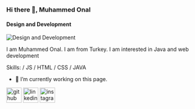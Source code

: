 ### Hi there 👋, Muhammed Onal
#### Design and Development
![Design and Development](https://www.michaelpage.com.ph/sites/michaelpage.com.ph/files/2022-06/Software%20Developer.jpg)

I am Muhammed Onal. I am from Turkey. I am interested in Java and web development

Skills: / JS / HTML / CSS / JAVA

- 🔭 I’m currently working on this page. 


[<img src='https://cdn.jsdelivr.net/npm/simple-icons@3.0.1/icons/github.svg' alt='github' height='40'>](https://github.com/muhammed0nal)  [<img src='https://cdn.jsdelivr.net/npm/simple-icons@3.0.1/icons/linkedin.svg' alt='linkedin' height='40'>](https://www.linkedin.com/in/https://www.linkedin.com/in/muhammed-onal-1b347a223//)  [<img src='https://cdn.jsdelivr.net/npm/simple-icons@3.0.1/icons/instagram.svg' alt='instagram' height='40'>](https://www.instagram.com/muhammed0nal/)  






